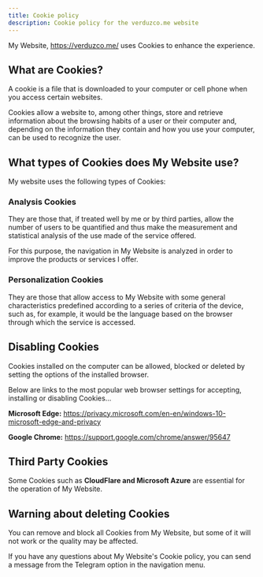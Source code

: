 ```yaml
---
title: Cookie policy
description: Cookie policy for the verduzco.me website
---
```


My Website, https://verduzco.me/ uses Cookies to enhance the experience.  

## What are Cookies?  

A cookie is a file that is downloaded to your computer or cell phone when you access certain websites.  

Cookies allow a website to, among other things, store and retrieve information about the browsing habits of a user or their computer and, depending on the information they contain and how you use your computer, can be used to recognize the user.  

## What types of Cookies does My Website use?

My website uses the following types of Cookies:  

### Analysis Cookies

They are those that, if treated well by me or by third parties, allow the number of users to be quantified and thus make the measurement and statistical analysis of the use made of the service offered.  

For this purpose, the navigation in My Website is analyzed in order to improve the products or services I offer.  

### Personalization Cookies

They are those that allow access to My Website with some general characteristics predefined according to a series of criteria of the device, such as, for example, it would be the language based on the browser through which the service is accessed.  

## Disabling Cookies

Cookies installed on the computer can be allowed, blocked or deleted by setting the options of the installed browser.  

Below are links to the most popular web browser settings for accepting, installing or disabling Cookies...  

**Microsoft Edge:** https://privacy.microsoft.com/en-en/windows-10-microsoft-edge-and-privacy  

**Google Chrome:** https://support.google.com/chrome/answer/95647  

## Third Party Cookies

Some Cookies such as **CloudFlare and Microsoft Azure** are essential for the operation of My Website. 

## Warning about deleting Cookies

You can remove and block all Cookies from My Website, but some of it will not work or the quality may be affected.  

If you have any questions about My Website's Cookie policy, you can send a message from the Telegram option in the navigation menu.